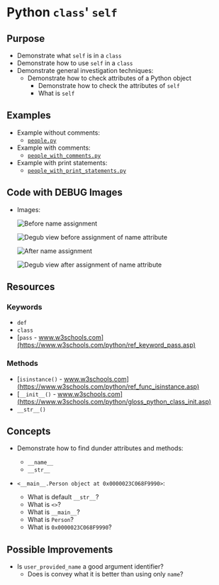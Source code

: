 # Python `class`' `self`

## Purpose

* Demonstrate what `self` is in a `class`
* Demonstrate how to use `self` in a `class`
* Demonstrate general investigation techniques:
  * Demonstrate how to check attributes of a Python object
    * Demonstrate how to check the attributes of `self`
    * What is `self`

## Examples

* Example without comments:
  * [`people.py`](./people.py)
* Example with comments:
  * [`people_with_comments.py`](./people_with_comments.py)
* Example with print statements:
  * [`people_with_print_statements.py`](./people_with_print_statements.py)

## Code with DEBUG Images

* Images:

  ![Before name assignment](./local_things\before_name_assignment.png)

  ![Degub view before assignment of name attribute](./local_things\self_before_name_assignment.png)

  ![After name assignment](./local_things\after_name_assignment.png)

  ![Degub view after assignment of name attribute](./local_things\self_after_name_assignment.png)

## Resources

### Keywords

* `def`
* `class`
* [`pass` - www.w3schools.com](https://www.w3schools.com/python/ref_keyword_pass.asp)

### Methods

* [`isinstance()` - www.w3schools.com](https://www.w3schools.com/python/ref_func_isinstance.asp)
* [`__init__()` - www.w3schools.com](https://www.w3schools.com/python/gloss_python_class_init.asp)
* `__str__()`

## Concepts

* Demonstrate how to find dunder attributes and methods:
  * `__name__`
  * `__str__`

* `<__main__.Person object at 0x0000023C068F9990>`:
  * What is default `__str__`?
  * What is `<>`?
  * What is `__main__`?
  * What is `Person`?
  * What is `0x0000023C068F9990`?

## Possible Improvements

* Is `user_provided_name` a good argument identifier?
  * Does is convey what it is better than using only `name`?
